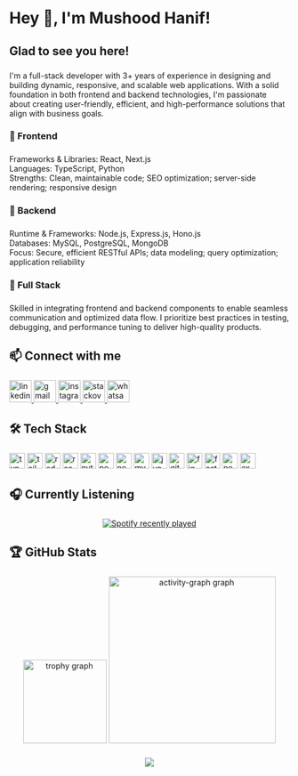 <h1 align="left">Hey 👋, I'm Mushood Hanif!</h1>

###

<h2 align="left">Glad to see you here!</h2>

###

<p align="left">I'm a full-stack developer with 3+ years of experience in designing and building dynamic, responsive, and scalable web applications. With a solid foundation in both frontend and backend technologies, I'm passionate about creating user-friendly, efficient, and high-performance solutions that align with business goals.</p>

###

<h3 align="left">🔹 Frontend</h3>

###

<p align="left">Frameworks & Libraries: React, Next.js<br>Languages: TypeScript, Python<br>Strengths: Clean, maintainable code; SEO optimization; server-side rendering; responsive design</p>

###

<h3 align="left">🔹 Backend</h3>

###

<p align="left">Runtime & Frameworks: Node.js, Express.js, Hono.js<br>Databases: MySQL, PostgreSQL, MongoDB<br>Focus: Secure, efficient RESTful APIs; data modeling; query optimization; application reliability</p>

###

<h3 align="left">🔹 Full Stack</h3>

###

<p align="left">Skilled in integrating frontend and backend components to enable seamless communication and optimized data flow. I prioritize best practices in testing, debugging, and performance tuning to deliver high-quality products.</p>

###

<h2 align="left">📫 Connect with me</h2>

###

<div align="left">
  <a href="https://www.linkedin.com/in/mushood-hanif/" target="_blank">
    <img src="https://raw.githubusercontent.com/maurodesouza/profile-readme-generator/master/src/assets/icons/social/linkedin/default.svg" width="40" height="40" alt="linkedin logo"  />
  </a>
  <a href="supame123@gmail.com" target="_blank">
    <img src="https://raw.githubusercontent.com/maurodesouza/profile-readme-generator/master/src/assets/icons/social/gmail/default.svg" width="40" height="40" alt="gmail logo"  />
  </a>
  <a href="https://www.instagram.com/mushood_7/" target="_blank">
    <img src="https://raw.githubusercontent.com/maurodesouza/profile-readme-generator/master/src/assets/icons/social/instagram/default.svg" width="40" height="40" alt="instagram logo"  />
  </a>
  <a href="https://stackoverflow.com/users/9131774/mushood-hanif" target="_blank">
    <img src="https://raw.githubusercontent.com/maurodesouza/profile-readme-generator/master/src/assets/icons/social/stackoverflow/default.svg" width="40" height="40" alt="stackoverflow logo"  />
  </a>
  <a href="https://wa.me/923268860405" target="_blank">
    <img src="https://raw.githubusercontent.com/maurodesouza/profile-readme-generator/master/src/assets/icons/social/whatsapp/default.svg" width="40" height="40" alt="whatsapp logo"  />
  </a>
</div>

###

<h2 align="left">🛠️ Tech Stack</h2>

###

<div align="left">
  <img src="https://cdn.jsdelivr.net/gh/devicons/devicon/icons/typescript/typescript-original.svg" width="28" height="28" alt="typescript logo"  />
  <img src="https://cdn.jsdelivr.net/gh/devicons/devicon/icons/tailwindcss/tailwindcss-original-wordmark.svg" width="28" height="28" alt="tailwindcss logo"  />
  <img src="https://cdn.jsdelivr.net/gh/devicons/devicon/icons/redux/redux-original.svg" width="28" height="28" alt="redux logo"  />
  <img src="https://cdn.jsdelivr.net/gh/devicons/devicon/icons/react/react-original.svg" width="28" height="28" alt="react logo"  />
  <img src="https://cdn.jsdelivr.net/gh/devicons/devicon/icons/python/python-original.svg" width="28" height="28" alt="python logo"  />
  <img src="https://cdn.jsdelivr.net/gh/devicons/devicon/icons/postgresql/postgresql-original.svg" width="28" height="28" alt="postgresql logo"  />
  <img src="https://cdn.jsdelivr.net/gh/devicons/devicon/icons/nextjs/nextjs-original.svg" width="28" height="28" alt="nextjs logo"  />
  <img src="https://cdn.jsdelivr.net/gh/devicons/devicon/icons/mysql/mysql-original.svg" width="28" height="28" alt="mysql logo"  />
  <img src="https://cdn.jsdelivr.net/gh/devicons/devicon/icons/jupyter/jupyter-original.svg" width="28" height="28" alt="jupyter logo"  />
  <img src="https://cdn.jsdelivr.net/gh/devicons/devicon/icons/git/git-original.svg" width="28" height="28" alt="git logo"  />
  <img src="https://cdn.jsdelivr.net/gh/devicons/devicon/icons/figma/figma-original.svg" width="28" height="28" alt="figma logo"  />
  <img src="https://cdn.jsdelivr.net/gh/devicons/devicon/icons/fastapi/fastapi-original.svg" width="28" height="28" alt="fastapi logo"  />
  <img src="https://cdn.jsdelivr.net/gh/devicons/devicon/icons/nodejs/nodejs-original.svg" width="28" height="28" alt="nodejs logo"  />
  <img src="https://cdn.jsdelivr.net/gh/devicons/devicon/icons/express/express-original.svg" height="28" alt="express logo"  />
</div>

###

<h2 align="left">🎧 Currently Listening</h2>

###

<div align="center">
  <a href="https://open.spotify.com/user/21tq5zpr5khlipzoegk34eb3a">
    <img src="https://spotify-recently-played-readme.vercel.app/api?user=21tq5zpr5khlipzoegk34eb3a&count=5&unique=true" alt="Spotify recently played"  />
  </a>
</div>

###

<h2 align="left">🏆 GitHub Stats</h2>

###

<div align="center">
  <img src="https://github-profile-trophy.vercel.app?username=DivineDemon&theme=dracula&column=-1&row=1&margin-w=8&margin-h=8&no-bg=false&no-frame=false&order=4" height="150" alt="trophy graph"  />
  <img src="https://github-readme-activity-graph.vercel.app/graph?username=DivineDemon&radius=16&theme=react&area=true&order=5" height="300" alt="activity-graph graph"  />
</div>

###

<div align="center">
  <img src="https://profile-counter.glitch.me/DivineDemon/count.svg?"  />
</div>

###
